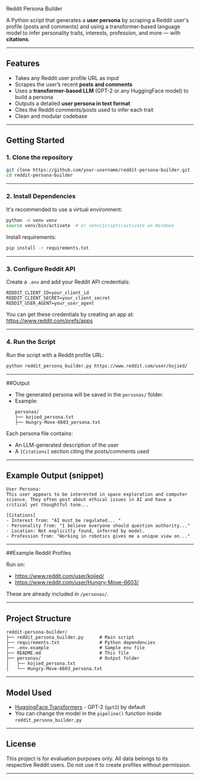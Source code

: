 Reddit Persona Builder

A Python script that generates a **user persona** by scraping a Reddit user's profile (posts and comments) and using a transformer-based language model to infer personality traits, interests, profession, and more — with **citations**.

---

## Features

-  Takes any Reddit user profile URL as input
-  Scrapes the user’s recent **posts and comments**
-  Uses a **transformer-based LLM** (GPT-2 or any HuggingFace model) to build a persona
-  Outputs a detailed **user persona in text format**
-  Cites the Reddit comments/posts used to infer each trait
-  Clean and modular codebase

---

##  Getting Started

### 1. Clone the repository

```bash
git clone https://github.com/your-username/reddit-persona-builder.git
cd reddit-persona-builder
```

---

### 2. Install Dependencies

It's recommended to use a virtual environment:

```bash
python -m venv venv
source venv/bin/activate  # or venv\Scripts\activate on Windows
```

Install requirements:

```bash
pip install -r requirements.txt
```

---

### 3. Configure Reddit API

Create a `.env` and add your Reddit API credentials:

```
REDDIT_CLIENT_ID=your_client_id
REDDIT_CLIENT_SECRET=your_client_secret
REDDIT_USER_AGENT=your_user_agent
```

You can get these credentials by creating an app at: https://www.reddit.com/prefs/apps

---

### 4. Run the Script

Run the script with a Reddit profile URL:

```bash
python reddit_persona_builder.py https://www.reddit.com/user/kojied/
```

---

##Output

- The generated persona will be saved in the `personas/` folder.
- Example:
  ```
  personas/
  ├── kojied_persona.txt
  ├── Hungry-Move-6603_persona.txt
  ```

Each persona file contains:
- An LLM-generated description of the user
- A `[Citations]` section citing the posts/comments used

---

## Example Output (snippet)

```
User Persona:
This user appears to be interested in space exploration and computer science. They often post about ethical issues in AI and have a critical yet thoughtful tone...

[Citations]
- Interest from: "AI must be regulated... "
- Personality from: "I believe everyone should question authority..."
- Location: Not explicitly found, inferred by model.
- Profession from: "Working in robotics gives me a unique view on..."
```

---

##Example Reddit Profiles

Run on:
- https://www.reddit.com/user/kojied/
- https://www.reddit.com/user/Hungry-Move-6603/

These are already included in `/personas/`.

---

## Project Structure

```
reddit-persona-builder/
├── reddit_persona_builder.py      # Main script
├── requirements.txt               # Python dependencies
├── .env.example                   # Sample env file
├── README.md                      # This file
├── personas/                      # Output folder
│   ├── kojied_persona.txt
│   └── Hungry-Move-6603_persona.txt
```

---

##  Model Used

- [HuggingFace Transformers](https://huggingface.co/models) - GPT-2 (`gpt2`) by default
- You can change the model in the `pipeline()` function inside `reddit_persona_builder.py`

---

## License

This project is for evaluation purposes only. All data belongs to its respective Reddit users. Do not use it to create profiles without permission.

---
